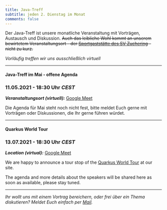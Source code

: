 ```yaml
---
title: Java-Treff
subtitle: jeden 2. Dienstag im Monat
comments: false
---
```


Der Java-Treff ist unsere monatliche Veranstaltung mit Vorträgen, Austausch und Diskussion.
~~Auch das leibliche Wohl kommt an unserem bewirtetem Veranstaltungsort - der [Sportgaststätte des SV Zuchering](https://goo.gl/maps/WdFPbCwjdqWQr5eUA) - nicht zu kurz.~~

_Vorläufig treffen wir uns ausschließlich virtuell_

---

#### Java-Treff im Mai - offene Agenda
### 11.05.2021 - 18:30 Uhr *CEST*

***Veranstaltungsort (virtuell):*** [Google Meet](https://meet.google.com/get-jzpw-qxm)

Die Agenda für Mai steht noch nicht fest, bitte meldet Euch gerne mit Vorträgen oder Diskussionen, die Ihr gerne führen würdet.

---

#### Quarkus World Tour
### 13.07.2021 - 18:30 Uhr *CEST*

***Location (virtual):*** [Google Meet](https://meet.google.com/get-jzpw-qxm)

We are happy to announce a tour stop of the [Quarkus World Tour](https://quarkus.io/worldtour/) at our site.

The agenda and more details about the speakers will be shared here as soon as available, please stay tuned.

---

*Ihr wollt uns mit einem Vortrag bereichern, oder frei über ein Thema diskutieren?
Meldet Euch einfach per [Mail](mailto:info@jug-in.bayern).*
